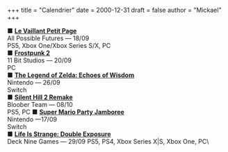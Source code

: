 +++
title = "Calendrier"
date = 2000-12-31
draft = false
author = "Mickael"
+++

■ **[Le Vaillant Petit Page](https://thepluckysquire.com/)**\
All Possible Futures — 18/09\
PS5, Xbox One/Xbox Series S/X, PC\
■ **[Frostpunk 2](https://frostpunk2.com)**\
11 Bit Studios — 20/09\
PC\
■ **[The Legend of Zelda: Echoes of Wisdom](https://www.nintendo.com/fr-fr/Jeux/Jeux-Nintendo-Switch/The-Legend-of-Zelda-Echoes-of-Wisdom-2590490.html)**\
Nintendo — 26/09\
Switch\
■ **[Silent Hill 2 Remake](https://www.blooberteam.com/silent-hill-2)**\
Bloober Team — 08/10\
PS5, PC
■ **[Super Mario Party Jamboree](https://www.nintendo.com/fr-fr/Jeux/Jeux-Nintendo-Switch/Super-Mario-Party-Jamboree-2591147.html)**\
Nintendo —17/09\
Switch\
■ **[Life Is Strange: Double Exposure](https://lifeisstrange.square-enix-games.com/fr/games/life-is-strange-double-exposure)**\
Deck Nine Games — 29/09
PS5, PS4, Xbox Series X|S, Xbox One, PC\
